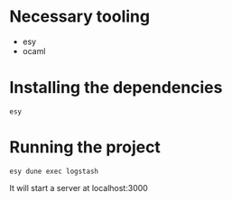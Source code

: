 # Necessary tooling

- esy
- ocaml

# Installing the dependencies

`esy`

# Running the project

`esy dune exec logstash`

It will start a server at localhost:3000
